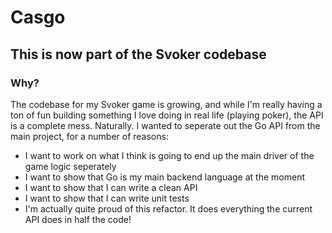 <h1>Casgo</h1>

<h2>This is now part of the Svoker codebase</h2>

<h3>Why?</h3>

<p>The codebase for my Svoker game is growing, and while I'm really having a ton of fun building something I love doing in real life (playing poker), the API is a complete mess. 
Naturally. I wanted to seperate out the Go API from the main project, for a number of reasons:</p>

<ul>
<li>I want to work on what I think is going to end up the main driver of the game logic seperately</li>
<li>I want to show that Go is my main backend language at the moment</li>
<li>I want to show that I can write a clean API</li>
<li>I want to show that I can write unit tests</li>
<li>I'm actually quite proud of this refactor. It does everything the current API does in half the code!</li>
</ul>

